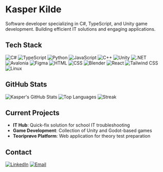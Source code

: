# Kasper Kilde

Software developer specializing in C#, TypeScript, and Unity game development. Building efficient IT solutions and engaging applications.

## Tech Stack

![C#](https://img.shields.io/badge/C%23-239120?style=flat-square&logo=c-sharp&logoColor=white)
![TypeScript](https://img.shields.io/badge/TypeScript-3178C6?style=flat-square&logo=typescript&logoColor=white)
![Python](https://img.shields.io/badge/Python-3776AB?style=flat-square&logo=python&logoColor=white)
![JavaScript](https://img.shields.io/badge/JavaScript-F7DF1E?style=flat-square&logo=javascript&logoColor=black)
![C++](https://img.shields.io/badge/C%2B%2B-00599C?style=flat-square&logo=c%2B%2B&logoColor=white)
![Unity](https://img.shields.io/badge/Unity-000000?style=flat-square&logo=unity&logoColor=white)
![.NET](https://img.shields.io/badge/.NET-512BD4?style=flat-square&logo=dotnet&logoColor=white)
![Avalonia](https://img.shields.io/badge/Avalonia-8B00FF?style=flat-square&logo=avalonia&logoColor=white)
![Figma](https://img.shields.io/badge/Figma-F24E1E?style=flat-square&logo=figma&logoColor=white)
![HTML](https://img.shields.io/badge/HTML5-E34F26?style=flat-square&logo=html5&logoColor=white)
![CSS](https://img.shields.io/badge/CSS3-1572B6?style=flat-square&logo=css3&logoColor=white)
![Blender](https://img.shields.io/badge/Blender-F5792A?style=flat-square&logo=blender&logoColor=white)
![React](https://img.shields.io/badge/React-20232A?style=flat-square&logo=react&logoColor=61DAFB)
![Tailwind CSS](https://img.shields.io/badge/Tailwind_CSS-06B6D4?style=flat-square&logo=tailwind-css&logoColor=white)
![Linux](https://img.shields.io/badge/Linux-FCC624?style=flat-square&logo=linux&logoColor=black)


## GitHub Stats

![Kasper's GitHub Stats](https://github-readme-stats.vercel.app/api?username=kaskil12&show_icons=true&theme=dark)
![Top Languages](https://github-readme-stats.vercel.app/api/top-langs/?username=kaskil12&layout=compact&theme=dark&hide=c,tex,shaderlab,mathematica,hlsl,cmake)
![Streak](https://streak-stats.demolab.com/?user=kaskil12&theme=transparent)

## Current Projects

- **IT Hub**: Quick-fix solution for school IT troubleshooting  
- **Game Development**: Collection of Unity and Godot-based games  
- **Teoriprøve Platform**: Web application for theory test preparation  

## Contact

[![LinkedIn](https://img.shields.io/badge/LinkedIn-0077B5?style=flat-square&logo=linkedin&logoColor=white)](https://linkedin.com/in/kasperkilde)
[![Email](https://img.shields.io/badge/Email-D14836?style=flat-square&logo=gmail&logoColor=white)](mailto:contact@kasperkilde2.com)
